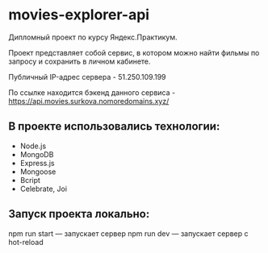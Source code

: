 # movies-explorer-api
Дипломный проект по курсу Яндекс.Практикум.


Проект представляет собой сервис, в котором можно найти фильмы по запросу и сохранить в личном кабинете.


Публичный IP-адрес сервера - 51.250.109.199

По ссылке находится бэкенд данного сервиса - https://api.movies.surkova.nomoredomains.xyz/ 


## В проекте использовались технологии:

* Node.js
* MongoDB
* Express.js
* Mongoose
* Bcript
* Celebrate, Joi

## Запуск проекта локально:

npm run start — запускает сервер
npm run dev — запускает сервер с hot-reload
